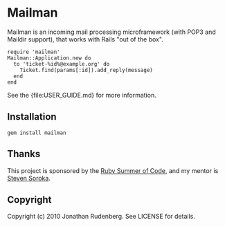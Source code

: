 # Mailman

Mailman is an incoming mail processing microframework (with POP3 and Maildir
support), that works with Rails "out of the box".

    require 'mailman'
    Mailman::Application.new do
      to 'ticket-%id%@example.org' do 
        Ticket.find(params[:id]).add_reply(message)
      end
    end

See the {file:USER_GUIDE.md} for more information.

## Installation

    gem install mailman

## Thanks

This project is sponsored by the [Ruby Summer of Code](http://rubysoc.org),
and my mentor is [Steven Soroka](http://github.com/ssoroka).

## Copyright

Copyright (c) 2010 Jonathan Rudenberg. See LICENSE for details.

